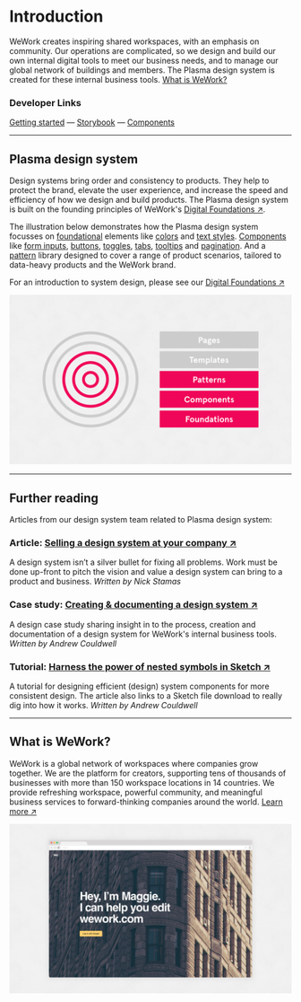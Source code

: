 # Introduction

WeWork creates inspiring shared workspaces, with an emphasis on community. Our operations are complicated, so we design and build our own internal digital tools to meet our business needs, and to manage our global network of buildings and members. The Plasma design system is created for these internal business tools. [What is WeWork?](#what-is-wework)

### Developer Links

[Getting started](/setup/README.md) — [Storybook](http://plasma.guide/storybook) — [Components](http://plasma.guide/components)

---

## Plasma design system

Design systems bring order and consistency to products. They help to protect the brand, elevate the user experience, and increase the speed and efficiency of how we design and build products. The Plasma design system is built on the founding principles of WeWork's [Digital Foundations ↗](https://digital-foundations.netlify.com).

The illustration below demonstrates how the Plasma design system focusses on [foundational](/foundations/README.md) elements like [colors](/colors/README.md) and [text styles](/text-styles/README.md). [Components](/components/README.md) like [form inputs](/form-elements/README.md), [buttons](/buttons/README.md), [toggles](/toggles/README.md), [tabs](/tabs/README.md), [tooltips](/tooltips/README.md) and [pagination](/pagination/README.md). And a [pattern](/patterns/README.md) library designed to cover a range of product scenarios, tailored to data-heavy products and the WeWork brand.

For an introduction to system design, please see our [Digital Foundations ↗](https://digital-foundations.netlify.com/system-design/)

![Design system thinking](/styles/system-thinking-plasma.png)

---

## Further reading

Articles from our design system team related to Plasma design system:

### Article: [Selling a design system at your company ↗](https://uxdesign.cc/selling-a-design-system-at-your-company-74cb2bc97195)

A design system isn’t a silver bullet for fixing all problems. Work must be done up-front to pitch the vision and value a design system can bring to a product and business. _Written by Nick Stamas_

### Case study: [Creating & documenting a design system ↗](https://medium.com/@andrewcouldwell/plasma-design-system-4d63fb6c1afc)

A design case study sharing insight in to the process, creation and documentation of a design system for WeWork's internal business tools. _Written by Andrew Couldwell_

### Tutorial: [Harness the power of nested symbols in Sketch ↗](https://medium.com/@andrewcouldwell/harness-the-power-of-symbols-204448baaef3)

A tutorial for designing efficient (design) system components for more consistent design. The article also links to a Sketch file download to really dig into how it works. _Written by Andrew Couldwell_

---

## What is WeWork?

WeWork is a global network of workspaces where companies grow together. We are the platform for creators, supporting tens of thousands of businesses with more than 150 workspace locations in 14 countries. We provide refreshing workspace, powerful community, and meaningful business services to forward-thinking companies around the world. [Learn more ↗](https://digital-foundations.netlify.com/wework/)

![Hero pattern](/styles/cms-hero.png)
